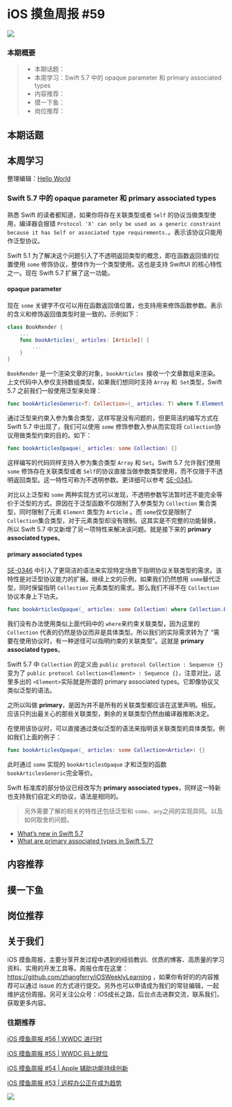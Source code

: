 # iOS 摸鱼周报 #59

![](https://cdn.zhangferry.com/Images/moyu_weekly_cover.jpeg)

### 本期概要

> * 本期话题：
> * 本周学习：Swift 5.7 中的 opaque parameter 和 primary associated types
> * 内容推荐：
> * 摸一下鱼：
> * 岗位推荐：

## 本期话题



## 本周学习

整理编辑：[Hello World](https://juejin.cn/user/2999123453164605/posts)

### Swift 5.7 中的 opaque parameter 和 primary associated types

熟悉 Swift 的读者都知道，如果你将存在关联类型或者 `Self` 的协议当做类型使用，编译器会报错 `Protocol 'X' can only be used as a generic constraint because it has Self or associated type requirements.`。表示该协议只能用作泛型协议。

Swift 5.1 为了解决这个问题引入了不透明返回类型的概念，即在函数返回值的位置使用 `some` 修饰协议，整体作为一个类型使用。这也是支持 SwiftUI 的核心特性之一。现在 Swift 5.7 扩展了这一功能。

####  opaque parameter

现在 `some` 关键字不仅可以用在函数返回值位置，也支持用来修饰函数参数。表示的含义和修饰返回值类型时是一致的。示例如下：

```swift
class BookRender {
    ...
    func bookArticles(_ articles: [Article]) {
        ...
    }
}
```

`BookRender` 是一个渲染文章的对象，`bookArticles `接收一个文章数组来渲染。上文代码中入参仅支持数组类型，如果我们想同时支持 `Array` 和` Set`类型，Swift 5.7 之前我们一般使用泛型来处理：

```swift
func bookArticlesGeneric<T: Collection>(_ articles: T) where T.Element == Article {}
```

通过泛型来约束入参为集合类型，这样写是没有问题的，但更简洁的编写方式在 Swift 5.7 中出现了，我们可以使用 `some` 修饰参数入参从而实现将 `Collection`协议用做类型约束的目的。如下：

```swift
func bookArticlesOpaque(_ articles: some Collection) {}
```

这样编写的代码同样支持入参为集合类型 `Array` 和 `Set`。Swift 5.7 允许我们使用 `some` 修饰存在关联类型或者 `Self`的协议直接当做参数类型使用，而不仅限于不透明返回类型。这一特性可称为不透明参数。更详细可以参考 [SE-0341](https://github.com/apple/swift-evolution/blob/main/proposals/0341-opaque-parameters.md "SE-0341")。

对比以上泛型和 `some` 两种实现方式可以发现，不透明参数写法暂时还不能完全等价于泛型的方式。原因在于泛型函数不仅限制了入参类型为 `Collection` 集合类型，同时限制了元素 `Element` 类型为 `Article` 。而 `some`仅仅是限制了 `Collection`集合类型，对于元素类型却没有限制。这其实是不完整的功能替换，所以 Swift 5.7 中又新增了另一项特性来解决该问题。就是接下来的 **primary associated types**。

#### primary associated types

[SE-0346](https://link.juejin.cn/?target=https%3A%2F%2Fgithub.com%2Fapple%2Fswift-evolution%2Fblob%2Fmain%2Fproposals%2F0346-light-weight-same-type-syntax.md "SE-0346") 中引入了更简洁的语法来实现特定场景下指明协议关联类型的需求。该特性是对泛型协议能力的扩展。继续上文的示例，如果我们仍然想用 `some`替代泛型，同时保留指明 `Collection` 元素类型的需求。那么我们不得不在 `Collection` 协议本身上下功夫。

```swift
func bookArticlesOpaque(_ articles: some Collection) where Collection.Element == Article {} // Error
```

我们没有办法使用类似上面代码中的 `where`来约束关联类型，因为这里的 `Collection` 代表的仍然是协议而非是具体类型。所以我们的实际需求转为了 “需要在使用协议时，有一种途径可以指明约束的关联类型”。这就是 **primary associated types**。

Swift 5.7 中 `Collection` 的定义由 `public protocol Collection : Sequence {}` 变为了 `public protocol Collection<Element> : Sequence {}`，注意对比，这里多出的 `<Element>`实际就是所谓的 primary associated types。它即像协议又类似泛型的语法。

之所以叫做 **primary**，是因为并不是所有的关联类型都应该在这里声明。相反。应该只列出最关心的那些关联类型，剩余的关联类型仍然由编译器推断决定。

在使用该协议时，可以直接通过类似泛型的语法来指明该关联类型的具体类型。例如我们上面的例子：

```swift
func bookArticlesOpaque(_ articles: some Collection<Article>) {}
```

此时通过 `some` 实现的 `bookArticlesOpaque` 才和泛型的函数 `bookArticlesGeneric`完全等价。

Swift 标准库的部分协议已经改写为 **primary associated types**，同样这一特新也支持我们自定义的协议，语法是相同的。

> 另外需要了解的相关的特性还包括泛型和 `some`、`any`之间的实现异同。以及如何取舍的问题。

* [What’s new in Swift 5.7](https://www.hackingwithswift.com/articles/249/whats-new-in-swift-5-7  "What’s new in Swift 5.7")
* [What are primary associated types in Swift 5.7?](https://www.donnywals.com/what-are-primary-associated-types-in-swift-5-7/  "What are primary associated types in Swift 5.7?")

## 内容推荐



## 摸一下鱼



## 岗位推荐



## 关于我们

iOS 摸鱼周报，主要分享开发过程中遇到的经验教训、优质的博客、高质量的学习资料、实用的开发工具等。周报仓库在这里：https://github.com/zhangferry/iOSWeeklyLearning ，如果你有好的的内容推荐可以通过 issue 的方式进行提交。另外也可以申请成为我们的常驻编辑，一起维护这份周报。另可关注公众号：iOS成长之路，后台点击进群交流，联系我们，获取更多内容。

### 往期推荐

[iOS 摸鱼周报 #56 | WWDC 进行时](https://mp.weixin.qq.com/s/ZyGV6WlFsZOX6Aqgrf1QRQ)

[iOS 摸鱼周报 #55 | WWDC 码上就位](https://mp.weixin.qq.com/s/zDhnOwOiLGJ_Nwxy5NBePw)

[iOS 摸鱼周报 #54 | Apple 辅助功能持续创新](https://mp.weixin.qq.com/s/6jdqa143Y5yr6lbjCuzlqA)

[iOS 摸鱼周报 #53 | 远程办公正在成为趋势](https://mp.weixin.qq.com/s/5chb-a9u7VMdLis1FG6B6Q)

![](https://cdn.zhangferry.com/Images/WechatIMG384.jpeg)
